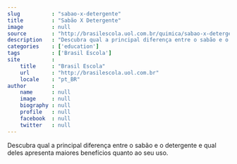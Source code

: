 ```yaml
---
slug          : "sabao-x-detergente"
title         : "Sabão X Detergente"
image         : null
source        : "http://brasilescola.uol.com.br/quimica/sabao-x-detergente.htm"
description   : "Descubra qual a principal diferença entre o sabão e o detergente e qual deles apresenta maiores benefícios quanto ao seu uso."
categories    : ['education']
tags          : ['Brasil Escola']
site          :
    title     : "Brasil Escola"
    url       : "http://brasilescola.uol.com.br"
    locale    : "pt_BR"
author        :
    name      : null
    image     : null
    biography : null
    profile   : null
    facebook  : null
    twitter   : null
---
```


Descubra qual a principal diferença entre o sabão e o detergente e qual deles apresenta maiores benefícios quanto ao seu uso.
